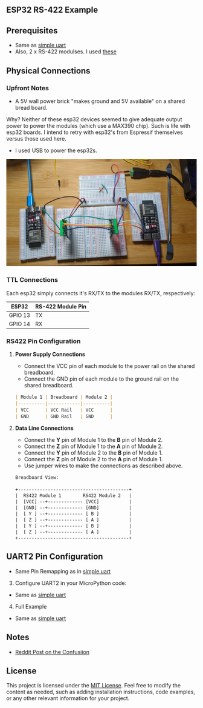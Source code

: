 ## ESP32 RS-422  Example

## Prerequisites

- Same as [simple uart](https://github.com/jouellnyc/UART/tree/main/esp32_simple)
- Also, 2 x RS-422 modulses. I used [these](https://www.amazon.com/gp/product/B0C1C3VHZW/)


## Physical Connections

###  Upfront Notes

- A 5V wall power brick "makes ground and 5V available" on a shared bread board.

Why? Neither of these esp32 devices seemed to give adequate output power to power the modules (which use a MAX390 chip).
Such is life with esp32 boards. I intend to retry with esp32's from Espressif themselves versus those used here.
- I used USB to power the esp32s.

![pic](./pics/esp32_rs422.jpg)


###  TTL Connections

Each esp32 simply connects it's RX/TX to the modules RX/TX, respectively:
 
|  ESP32  | RS-422 Module Pin |
|---|---|
| GPIO 13  | TX |
| GPIO 14  | RX |


### RS422 Pin Configuration

1. **Power Supply Connections**

    - Connect the VCC pin of each module to the power rail on the shared breadboard.
    - Connect the GND pin of each module to the ground rail on the shared breadboard.

    ```markdown
    | Module 1 | Breadboard | Module 2 |
    |----------|------------|----------|
    | VCC      | VCC Rail   | VCC      |
    | GND      | GND Rail   | GND      |
    ```

2. **Data Line Connections**

    - Connect the **Y** pin of Module 1 to the **B** pin of Module 2.
    - Connect the **Z** pin of Module 1 to the **A** pin of Module 2.
    - Connect the **Y** pin of Module 2 to the **B** pin of Module 1.
    - Connect the **Z** pin of Module 2 to the **A** pin of Module 1.
    - Use jumper wires to make the connections as described above.

    ```
    Breadboard View:

    +-----------------------------------------+
    |  RS422 Module 1        RS422 Module 2   |
    |  [VCC] --+------------- [VCC]           |
    |  [GND] --+------------- [GND]           |
    |  [ Y ] --+------------- [ B ]           |
    |  [ Z ] --+------------- [ A ]           |
    |  [ Y ] --+------------- [ B ]           |
    |  [ Z ] --+------------- [ A ]           |
    +-----------------------------------------+
    ```

## UART2 Pin Configuration

- Same  Pin Remapping as in [simple uart](https://github.com/jouellnyc/UART/tree/main/esp32_simple)

3. Configure UART2 in your MicroPython code:
- Same as [simple uart](https://github.com/jouellnyc/UART/tree/main/esp32_simple)

4. Full Example 
- Same as [simple uart](https://github.com/jouellnyc/UART/tree/main/esp32_simple)

## Notes
- [Reddit Post on the Confusiion](https://www.reddit.com/r/embedded/comments/1cuo52g/comment/l4qclpu/?context=3)

## License
This project is licensed under the [MIT License](LICENSE).
Feel free to modify the content as needed, such as adding installation instructions, code examples, or any other relevant information for your project.

